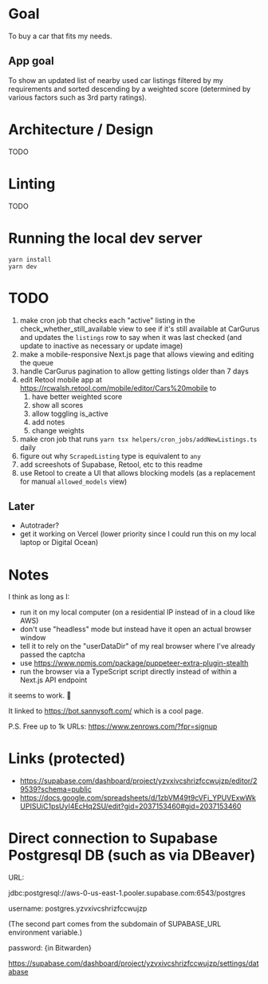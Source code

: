 # Goal

To buy a car that fits my needs.

## App goal

To show an updated list of nearby used car listings filtered by my requirements and sorted descending by a weighted score (determined by various factors such as 3rd party ratings).

# Architecture / Design

TODO

# Linting

TODO

# Running the local dev server

```
yarn install
yarn dev
```

# TODO

1. make cron job that checks each "active" listing in the check_whether_still_available view to see if it's still available at CarGurus and updates the `listings` row to say when it was last checked (and update to inactive as necessary or update image)
1. make a mobile-responsive Next.js page that allows viewing and editing the queue
1. handle CarGurus pagination to allow getting listings older than 7 days
1. edit Retool mobile app at https://rcwalsh.retool.com/mobile/editor/Cars%20mobile to
   1. have better weighted score
   1. show all scores
   1. allow toggling is_active
   1. add notes
   1. change weights
1. make cron job that runs `yarn tsx helpers/cron_jobs/addNewListings.ts` daily
1. figure out why `ScrapedListing` type is equivalent to `any`
1. add screeshots of Supabase, Retool, etc to this readme
1. use Retool to create a UI that allows blocking models (as a replacement for manual `allowed_models` view)

## Later

- Autotrader?
- get it working on Vercel (lower priority since I could run this on my local laptop or Digital Ocean)

# Notes

I think as long as I:

- run it on my local computer (on a residential IP instead of in a cloud like AWS)
- don't use "headless" mode but instead have it open an actual browser window
- tell it to rely on the "userDataDir" of my real browser where I've already passed the captcha
- use https://www.npmjs.com/package/puppeteer-extra-plugin-stealth
- run the browser via a TypeScript script directly instead of within a Next.js API endpoint

it seems to work. 🤞

It linked to https://bot.sannysoft.com/ which is a cool page.

P.S. Free up to 1k URLs: https://www.zenrows.com/?fpr=signup

# Links (protected)

- https://supabase.com/dashboard/project/yzvxivcshrizfccwujzp/editor/29539?schema=public
- https://docs.google.com/spreadsheets/d/1zbVM49t9cVFi_YPUVExwWkUPISUiC1psUyI4EcHq2SU/edit?gid=2037153460#gid=2037153460

# Direct connection to Supabase Postgresql DB (such as via DBeaver)

URL:

jdbc:postgresql://aws-0-us-east-1.pooler.supabase.com:6543/postgres

username: postgres.yzvxivcshrizfccwujzp

(The second part comes from the subdomain of SUPABASE_URL environment variable.)

password: {in Bitwarden}

https://supabase.com/dashboard/project/yzvxivcshrizfccwujzp/settings/database
